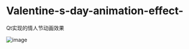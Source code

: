 # Valentine-s-day-animation-effect-
Qt实现的情人节动画效果

![image](https://github.com/a137748099/Valentine-s-day-animation-effect-/tree/main/effect/effect2.png)
